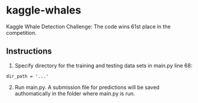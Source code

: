 kaggle-whales
=============

Kaggle Whale Detection Challenge: The code wins 61st place in the competition. 


Instructions
-----
1. Specify directory for the training and testing data sets in main.py line 68:
``` 
dir_path = '...'
```
2. Run main.py. A submission file for predictions will be saved authomatically in the folder where main.py is run.
